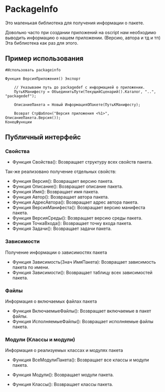 # PackageInfo

Это маленькая библиотека для получения информации о пакете.

Довольно часто при создании приложений на oscript нам необходимо выводить информацию о нашем приложении. (Версию, автора и тд и тп) Эта библиотека как раз для этого.

## Пример использования

```bsl
#Использовать packageinfo

Функция ВерсияПриложения() Экспорт

    // Указываем путь до packagedef с информацией о приложении.
    ПутьКМанифесту = ОбъединитьПути(ТекущийСценарий().Каталог, "..", "packagedef");

    ОписаниеПакета = Новый ИнформацияОПакете(ПутьКМанифесту);

    Возврат СтрШаблон("Версия приложения <%1>", ОписаниеПакета.Версия());
КонецФункции
```

## Публичный интерфейс

### Свойства

* Функция Свойства(): Возвращает структуру всех свойств пакета.

Так-же реализовано получение отдельных свойств:

* Функция Версия(): Возвращает версию пакета.
* Функция Описание(): Возвращает описание пакета.
* Функция Имя(): Возвращает имя пакета.
* Функция Автор(): Возвращает автора пакета.
* Функция АдресАвтора(): Возвращает адрес автора пакета.
* Функция ВерсияМанифеста(): Возвращает версию манифеста пакета.
* Функция ВерсияСреды(): Возвращает версию среды пакета.
* Функция ТочкаВхода(): Возвращает точку входа пакета.
* Функция Задачи(): Возвращает задачи пакета.

### Зависимости

Получение информации о зависимостях пакета

* Функция Зависимость(Знач ИмяПакета): Возвращает зависимость пакета по имени.
* Функция Зависимости(): Возвращает таблицу всех зависимостей пакета.

### Файлы

Информация о включаемых файлах пакета

* Функция ВключаемыеФайлы(): Возвращает включаемые в пакет файлы.
* Функция ИсполняемыеФайлы(): Возвращает исполняемые файлы пакета.

### Модули (Классы и модули)

Информация о реализуемых классах и модулях пакета

* Функция ВсеМодулиПакета(): Возвращает все классы и модули пакета.

* Функция Модули(): Возвращает модули пакета.
* Функция Классы(): Возвращает классы пакета.